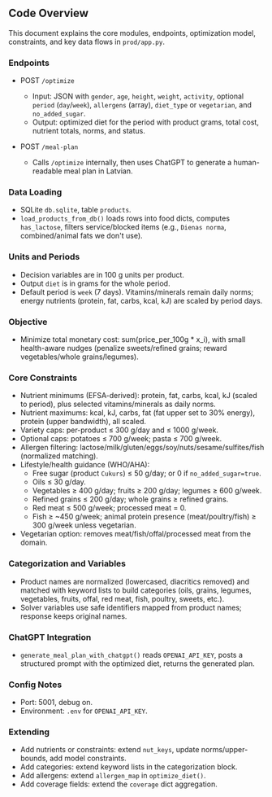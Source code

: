 ## Code Overview

This document explains the core modules, endpoints, optimization model, constraints, and key data flows in `prod/app.py`.

### Endpoints
- POST `/optimize`
  - Input: JSON with `gender`, `age`, `height`, `weight`, `activity`, optional `period` (`day`/`week`), `allergens` (array), `diet_type` or `vegetarian`, and `no_added_sugar`.
  - Output: optimized diet for the period with product grams, total cost, nutrient totals, norms, and status.

- POST `/meal-plan`
  - Calls `/optimize` internally, then uses ChatGPT to generate a human-readable meal plan in Latvian.

### Data Loading
- SQLite `db.sqlite`, table `products`.
- `load_products_from_db()` loads rows into food dicts, computes `has_lactose`, filters service/blocked items (e.g., `Dienas norma`, combined/animal fats we don't use).

### Units and Periods
- Decision variables are in 100 g units per product.
- Output `diet` is in grams for the whole period.
- Default period is `week` (7 days). Vitamins/minerals remain daily norms; energy nutrients (protein, fat, carbs, kcal, kJ) are scaled by period days.

### Objective
- Minimize total monetary cost: sum(price_per_100g * x_i), with small health-aware nudges (penalize sweets/refined grains; reward vegetables/whole grains/legumes).

### Core Constraints
- Nutrient minimums (EFSA-derived): protein, fat, carbs, kcal, kJ (scaled to period), plus selected vitamins/minerals as daily norms.
- Nutrient maximums: kcal, kJ, carbs, fat (fat upper set to 30% energy), protein (upper bandwidth), all scaled.
- Variety caps: per-product ≤ 300 g/day and ≤ 1000 g/week.
- Optional caps: potatoes ≤ 700 g/week; pasta ≤ 700 g/week.
- Allergen filtering: lactose/milk/gluten/eggs/soy/nuts/sesame/sulfites/fish (normalized matching).
- Lifestyle/health guidance (WHO/AHA):
  - Free sugar (product `Cukurs`) ≤ 50 g/day; or 0 if `no_added_sugar=true`.
  - Oils ≤ 30 g/day.
  - Vegetables ≥ 400 g/day; fruits ≥ 200 g/day; legumes ≥ 600 g/week.
  - Refined grains ≤ 200 g/day; whole grains ≥ refined grains.
  - Red meat ≤ 500 g/week; processed meat = 0.
  - Fish ≥ ~450 g/week; animal protein presence (meat/poultry/fish) ≥ 300 g/week unless vegetarian.
- Vegetarian option: removes meat/fish/offal/processed meat from the domain.

### Categorization and Variables
- Product names are normalized (lowercased, diacritics removed) and matched with keyword lists to build categories (oils, grains, legumes, vegetables, fruits, offal, red meat, fish, poultry, sweets, etc.).
- Solver variables use safe identifiers mapped from product names; response keeps original names.

### ChatGPT Integration
- `generate_meal_plan_with_chatgpt()` reads `OPENAI_API_KEY`, posts a structured prompt with the optimized diet, returns the generated plan.

### Config Notes
- Port: 5001, debug on.
- Environment: `.env` for `OPENAI_API_KEY`.

### Extending
- Add nutrients or constraints: extend `nut_keys`, update norms/upper-bounds, add model constraints.
- Add categories: extend keyword lists in the categorization block.
- Add allergens: extend `allergen_map` in `optimize_diet()`.
- Add coverage fields: extend the `coverage` dict aggregation.


